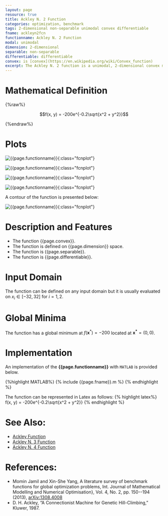 ```yaml
---
layout: page
resource: true
title: Ackley N. 2 Function
categories: optimization, benchmark
tags: 2-dimensional non-separable unimodal convex differentiable
fname: ackleyn2fcn
functionname: Ackley N. 2 Function
modal: unimodal
dimension: 2-dimensional
separable: non-separable
differentiable: differentiable
convex: is [convex](https://en.wikipedia.org/wiki/Convex_function)
excerpt: The Ackley N. 2 function is a unimodal, 2-dimensional convex mathematical function widely used for testing optimization algorithms
---
```


# Mathematical Definition

{%raw%}

$$f(x, y) = -200e^{-0.2\sqrt{x^2 + y^2}}$$

{%endraw%}

# Plots
![{{page.functionname}}]({{site.baseurl}}/doc/plots/{{page.fname}}.png){:class="fcnplot"}

![{{page.functionname}}]({{site.baseurl}}/doc/plots/{{page.fname}}_2.png){:class="fcnplot"}

![{{page.functionname}}]({{site.baseurl}}/doc/plots/{{page.fname}}_3.png){:class="fcnplot"}

![{{page.functionname}}]({{site.baseurl}}/doc/plots/{{page.fname}}_4.png){:class="fcnplot"}

A contour of the function is presented below:

![{{page.functionname}}]({{site.baseurl}}/doc/plots/{{page.fname}}_contour.png){:class="fcnplot"}

# Description and Features
* The function {{page.convex}}.
* The function is defined on {{page.dimension}} space.
* The function is {{page.separable}}.
* The function is {{page.differentiable}}.

# Input Domain
The function can be defined on any input domain but it is usually evaluated on $x_i \in [-32, 32]$ for $i=1, 2$.

# Global Minima
The function has a global minimum at $f(\textbf{x}^{\ast})=-200$ located at $\mathbf{x^\ast}=(0, 0)$.

# Implementation
An implementation of the **{{page.functionname}}** with `MATLAB` is provided below. 

{%highlight MATLAB%}
{% include {{page.fname}}.m %}
{% endhighlight %}

The function can be represented in Latex as follows:
{% highlight latex%}
f(x, y) = -200e^{-0.2\sqrt{x^2 + y^2}}
{% endhighlight %}

# See Also:
* [Ackley Function]({{site.baseurl}}/doc/ackleyfcn)
* [Ackley N. 3 Function]({{site.baseurl}}/doc/ackleyn3fcn)
* [Ackley N. 4 Function]({{site.baseurl}}/doc/ackleyn4fcn)

# References:
* Momin Jamil and Xin-She Yang, A literature survey of benchmark functions for global optimization problems, Int. Journal of Mathematical Modelling 
and Numerical Optimisation}, Vol. 4, No. 2, pp. 150--194 (2013), [arXiv:1308.4008](arXiv:1308.4008)
* D. H. Ackley, “A Connectionist Machine for Genetic Hill-Climbing,” Kluwer, 1987.
